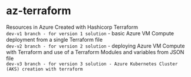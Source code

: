 # az-terraform
Resources in Azure Created with Hashicorp Terraform \
```dev-v1 branch - for version 1 solution``` - basic Azure VM Compute deployment from a single Terraform file\
```dev-v2 branch - for version 2 solution``` - deploying Azure VM Compute with Terraform and use of a Terraform Modules and variables from JSON file\
```dev-v3 branch - for version 3 solution - Azure Kubernetes Cluster (AKS) creation with terraform ```

